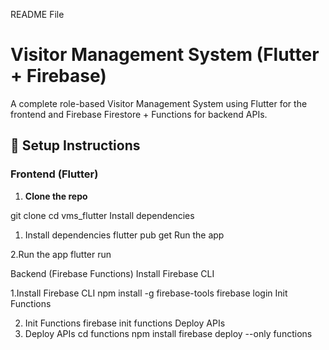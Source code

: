 README File

# Visitor Management System (Flutter + Firebase)

A complete role-based Visitor Management System using Flutter for the frontend and Firebase Firestore + Functions for backend APIs.

## 🔧 Setup Instructions

### Frontend (Flutter)

1. **Clone the repo**  

git clone 
cd vms_flutter
Install dependencies

1. Install dependencies
flutter pub get
Run the app

2.Run the app
flutter run



Backend (Firebase Functions)
Install Firebase CLI

1.Install Firebase CLI
npm install -g firebase-tools
firebase login
Init Functions

2. Init Functions
firebase init functions
Deploy APIs
3. Deploy APIs
cd functions
npm install
firebase deploy --only functions
